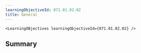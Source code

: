 ```yaml
---
learningObjectiveId: 071.01.02.02
title: General
---
```


```tsx eval
<LearningOBjectives learningObjectiveId={071.01.02.02} />
```

## Summary
